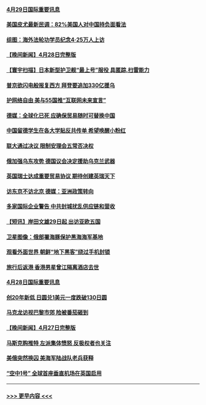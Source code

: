 #### [4月29日国际重要讯息](../pages/prog202/a103413274.md?t=04291851) 
#### [美国皮尤最新民调：82%美国人对中国持负面看法](../pages/prog202/a103413248.md?t=04291851) 
#### [组图：海外法轮功学员纪念4‧25万人上访](../pages/prog202/a103413180.md?t=04291851) 
#### [【晚间新闻】4月28日完整版](../pages/prog202/a103413038.md?t=04291851) 
#### [【寰宇扫描】日本新型护卫舰“最上号”服役 具匿踪.扫雷能力](../pages/prog202/a103412814.md?t=04291851) 
#### [普京欲闪电般报复西方 拜登要追加330亿援乌](../pages/prog202/a103412877.md?t=04291851) 
#### [护网络自由 美与55国推“互联网未来宣言”](../pages/prog202/a103412841.md?t=04291851) 
#### [德媒：全球化已死 应确保贸易随时可替换中国](../pages/prog202/a103412798.md?t=04291851) 
#### [中国留德学生在各大学贴反共传单 希望唤醒小粉红](../pages/prog202/a103412796.md?t=04291851) 
#### [联大通过决议 限制安理会五常否决权](../pages/prog202/a103412649.md?t=04291851) 
#### [俄加强乌东攻势 德国议会决定援助乌克兰武器](../pages/prog202/a103412626.md?t=04291851) 
#### [英国瑞士达成重要贸易协议 期待创建英瑞天下](../pages/prog202/a103412677.md?t=04291851) 
#### [访东京不访北京  德媒：亚洲政策转向](../pages/prog202/a103412515.md?t=04291851) 
#### [多家国际企业警告 中共封城扰乱供应链和营收](../pages/prog202/a103412512.md?t=04291851) 
#### [【短讯】岸田文雄29日起 出访亚欧五国](../pages/prog202/a103412574.md?t=04291851) 
#### [卫星图像：俄部署海豚保护黑海海军基地](../pages/prog202/a103412424.md?t=04291851) 
#### [观看外面世界 朝鲜“地下黑客”绕过手机封锁](../pages/prog202/a103412416.md?t=04291851) 
#### [旅行后返港 香港男星曾江隔离酒店去世](../pages/prog202/a103412404.md?t=04291851) 
#### [4月28日国际重要讯息](../pages/prog202/a103412316.md?t=04291851) 
#### [创20年新低 日圆兑1美元一度跌破130日圆](../pages/prog202/a103412263.md?t=04291851) 
#### [马克龙访视巴黎市郊 险被番茄砸到](../pages/prog202/a103412180.md?t=04291851) 
#### [【晚间新闻】4月27日完整版](../pages/prog202/a103412077.md?t=04291851) 
#### [马斯克购推特 左派集体愤怒 反极权者也关注](../pages/prog202/a103412005.md?t=04291851) 
#### [美俄突然换囚 美海军陆战队老兵获释](../pages/prog202/a103411892.md?t=04291851) 
#### [“空中1号” 全球首座垂直机场在英国启用](../pages/prog202/a103411894.md?t=04291851) 

----
#### [ >>> 更早内容 <<< ](../indexes/prog202-earlier.md)
